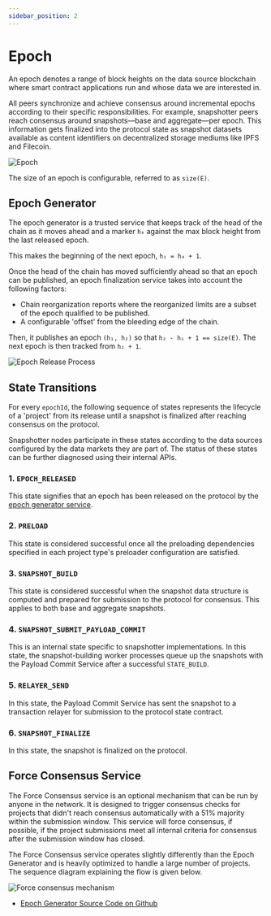 ```yaml
---
sidebar_position: 2
---
```


# Epoch

An epoch denotes a range of block heights on the data source blockchain where smart contract applications run and whose data we are interested in.

All peers synchronize and achieve consensus around incremental epochs according to their specific responsibilities. For example, snapshotter peers reach consensus around snapshots—base and aggregate—per epoch. This information gets finalized into the protocol state as snapshot datasets available as content identifiers on decentralized storage mediums like IPFS and Filecoin.

![Epoch](/images/Epoch.png)

The size of an epoch is configurable, referred to as `size(E)`.

## Epoch Generator

The epoch generator is a trusted service that keeps track of the head of the chain as it moves ahead and a marker `h₀` against the max block height from the last released epoch.

This makes the beginning of the next epoch, `h₁ = h₀ + 1`.

Once the head of the chain has moved sufficiently ahead so that an epoch can be published, an epoch finalization service takes into account the following factors:

- Chain reorganization reports where the reorganized limits are a subset of the epoch qualified to be published.
- A configurable 'offset' from the bleeding edge of the chain.

Then, it publishes an epoch `(h₁, h₂)` so that `h₂ - h₁ + 1 == size(E)`. The next epoch is then tracked from `h₂ + 1`.

![Epoch Release Process](https://raw.githubusercontent.com/Powerloom/onchain-consensus/phase2/docs/images/epoch_generator.png)

## State Transitions

For every `epochId`, the following sequence of states represents the lifecycle of a 'project' from its release until a snapshot is finalized after reaching consensus on the protocol.

Snapshotter nodes participate in these states according to the data sources configured by the data markets they are part of. The status of these states can be further diagnosed using their internal APIs.

### 1. `EPOCH_RELEASED`

This state signifies that an epoch has been released on the protocol by the [epoch generator service](#epoch-generator).

### 2. `PRELOAD`

This state is considered successful once all the preloading dependencies specified in each project type's preloader configuration are satisfied.

### 3. `SNAPSHOT_BUILD`

This state is considered successful when the snapshot data structure is computed and prepared for submission to the protocol for consensus. This applies to both base and aggregate snapshots.

### 4. `SNAPSHOT_SUBMIT_PAYLOAD_COMMIT`

This is an internal state specific to snapshotter implementations. In this state, the snapshot-building worker processes queue up the snapshots with the Payload Commit Service after a successful `STATE_BUILD`.

### 5. `RELAYER_SEND`

In this state, the Payload Commit Service has sent the snapshot to a transaction relayer for submission to the protocol state contract.

### 6. `SNAPSHOT_FINALIZE`

In this state, the snapshot is finalized on the protocol.

## Force Consensus Service 

The Force Consensus service is an optional mechanism that can be run by anyone in the network. It is designed to trigger consensus checks for projects that didn't reach consensus automatically with a 51% majority within the submission window. This service will force consensus, if possible, if the project submissions meet all internal criteria for consensus after the submission window has closed.

The Force Consensus service operates slightly differently than the Epoch Generator and is heavily optimized to handle a large number of projects. The sequence diagram explaining the flow is given below.

![Force consensus mechanism](https://raw.githubusercontent.com/Powerloom/onchain-consensus/feat/force_consensus_only_relevant_projects/docs/images/force_consensus.png)

- [Epoch Generator Source Code on Github](https://github.com/powerloom/onchain-consensus/blob/63d09aa9ab1d98a2fed55e05b7760c12692fea83/epoch_generator.py)
